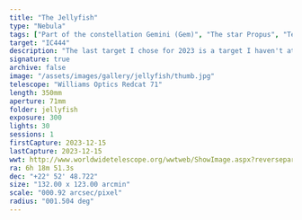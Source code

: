 ```yaml
---
title: "The Jellyfish"
type: "Nebula"
tags: ["Part of the constellation Gemini (Gem)", "The star Propus", "Tejat Prior", "Praepes (η Gem)", "7 Gem", "The star Tejat", "Tejat Posterior", "Calx (μ Gem)", "13 Gem", "The star 8 Gem", "The star 9 Gem", "The star 12 Gem", "IC443", "Gem A", "IC444"]
target: "IC444"
description: "The last target I chose for 2023 is a target I haven't attempted since March of 2021, and that captured nothing more than a hint of a sliver of what the structure should look like. Now that I dedicated several hours to the target, I have to admit it's a bit overwhelming. There is so much structure and detail. I rank this with the Cat's Eye Nebula in terms of difficulty to image and process, and suspect I'll want more data and will reprocess as I learn more. For now, this is my best effort with IC444: The Jellyfish Nebula."
signature: true
archive: false
image: "/assets/images/gallery/jellyfish/thumb.jpg"
telescope: "Williams Optics Redcat 71"
length: 350mm
aperture: 71mm
folder: jellyfish
exposure: 300
lights: 30
sessions: 1
firstCapture: 2023-12-15
lastCapture: 2023-12-15
wwt: http://www.worldwidetelescope.org/wwtweb/ShowImage.aspx?reverseparity=True&scale=0.914655&name=jellyfish.jpg&imageurl=https://deepskyworkflows.com/assets/images/gallery/jellyfish/jellyfish.jpg&credits=Jeremy+Likness+at+DeepSkyWorkflows.com&creditsUrl=https://deepskyworkflows.com/about&ra=94.410417&dec=23.841159&x=566.1&y=2882.6&rotation=449.26&thumb=https://deepskyworkflows.com/assets/images/gallery/jellyfish/thumb.jpg
ra: 6h 18m 51.3s
dec: "+22° 52' 48.722"
size: "132.00 x 123.00 arcmin"
scale: "000.92 arcsec/pixel"
radius: "001.504 deg"
---
```

